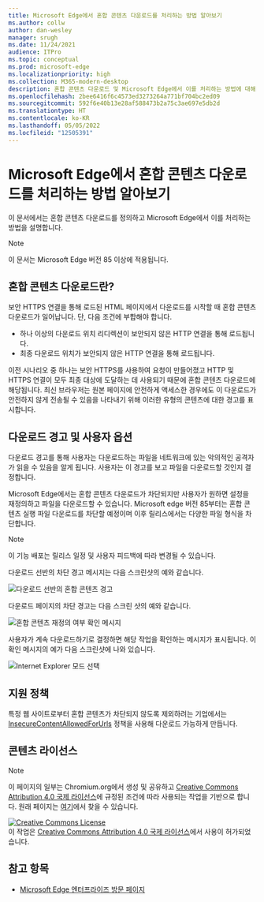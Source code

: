 ```yaml
---
title: Microsoft Edge에서 혼합 콘텐츠 다운로드를 처리하는 방법 알아보기
ms.author: collw
author: dan-wesley
manager: srugh
ms.date: 11/24/2021
audience: ITPro
ms.topic: conceptual
ms.prod: microsoft-edge
ms.localizationpriority: high
ms.collection: M365-modern-desktop
description: 혼합 콘텐츠 다운로드 및 Microsoft Edge에서 이를 처리하는 방법에 대해 알아봅니다.
ms.openlocfilehash: 2bee6416f6c4573ed3273264a771bf704bc2ed09
ms.sourcegitcommit: 592f6e40b13e28af588473b2a75c3ae697e5db2d
ms.translationtype: HT
ms.contentlocale: ko-KR
ms.lasthandoff: 05/05/2022
ms.locfileid: "12505391"
---
```

# <a name="learn-how-microsoft-edge-handles-mixed-content-downloads"></a>Microsoft Edge에서 혼합 콘텐츠 다운로드를 처리하는 방법 알아보기

이 문서에서는 혼합 콘텐츠 다운로드를 정의하고 Microsoft Edge에서 이를 처리하는 방법을 설명합니다.

>[!NOTE]
>이 문서는 Microsoft Edge 버전 85 이상에 적용됩니다.

## <a name="what-are-mixed-content-downloads"></a>혼합 콘텐츠 다운로드란?

보안 HTTPS 연결을 통해 로드된 HTML 페이지에서 다운로드를 시작할 때 혼합 콘텐츠 다운로드가 일어납니다. 단, 다음 조건에 부합해야 합니다.

- 하나 이상의 다운로드 위치 리디렉션이 보안되지 않은 HTTP 연결을 통해 로드됩니다.
- 최종 다운로드 위치가 보안되지 않은 HTTP 연결을 통해 로드됩니다.

이전 시나리오 중 하나는 보안 HTTPS를 사용하여 요청이 만들어졌고 HTTP 및 HTTPS 연결이 모두 최종 대상에 도달하는 데 사용되기 때문에 혼합 콘텐츠 다운로드에 해당됩니다. 최신 브라우저는 원본 페이지에 안전하게 액세스한 경우에도 이 다운로드가 안전하지 않게 전송될 수 있음을 나타내기 위해 이러한 유형의 콘텐츠에 대한 경고를 표시합니다.

## <a name="download-warnings-and-user-options"></a>다운로드 경고 및 사용자 옵션

다운로드 경고를 통해 사용자는 다운로드하는 파일을 네트워크에 있는 악의적인 공격자가 읽을 수 있음을 알게 됩니다. 사용자는 이 경고를 보고 파일을 다운로드할 것인지 결정합니다.

Microsoft Edge에서는 혼합 콘텐츠 다운로드가 차단되지만 사용자가 원하면 설정을 재정의하고 파일을 다운로드할 수 있습니다. Microsoft edge 버전 85부터는 혼합 콘텐츠 실행 파일 다운로드를 차단할 예정이며 이후 릴리스에서는 다양한 파일 형식을 차단합니다.

> [!NOTE]
> 이 기능 배포는 릴리스 일정 및 사용자 피드백에 따라 변경될 수 있습니다.

<!-- The schedule of the block for different filetypes is to be determined and may be impacted by usage data and user feedback. -->

다운로드 선반의 차단 경고 메시지는 다음 스크린샷의 예와 같습니다.

 ![다운로드 선반의 혼합 콘텐츠 경고](./media/edge-learnmore-mixed-content-downloads/edge-mixed-content-download-tray-warning.png)

다운로드 페이지의 차단 경고는 다음 스크린 샷의 예와 같습니다.

 ![혼합 콘텐츠 재정의 여부 확인 메시지](./media/edge-learnmore-mixed-content-downloads/edge-mixed-content-download-page-warning.png)

사용자가 계속 다운로드하기로 결정하면 해당 작업을 확인하는 메시지가 표시됩니다. 이 확인 메시지의 예가 다음 스크린샷에 나와 있습니다.

 ![Internet Explorer 모드 선택](./media/edge-learnmore-mixed-content-downloads/edge-mixed-content-download-override.png)

## <a name="supporting-policies"></a>지원 정책

특정 웹 사이트로부터 혼합 콘텐츠가 차단되지 않도록 제외하려는 기업에서는 [InsecureContentAllowedForUrls](./microsoft-edge-policies.md#insecurecontentallowedforurls) 정책을 사용해 다운로드 가능하게 만듭니다.

## <a name="content-license"></a>콘텐츠 라이선스

> [!NOTE]
> 이 페이지의 일부는 Chromium.org에서 생성 및 공유하고 [Creative Commons Attribution 4.0 국제 라이선스](http://creativecommons.org/licenses/by/4.0/)에 규정된 조건에 따라 사용되는 작업을 기반으로 합니다. 원래 페이지는 [여기](https://developers.google.com/web/fundamentals/security/prevent-mixed-content/what-is-mixed-content)에서 찾을 수 있습니다.
  
<a rel="license" href="http://creativecommons.org/licenses/by/4.0/"><img alt="Creative Commons License" src="https://i.creativecommons.org/l/by/4.0/88x31.png" /></a><br />이 작업은 <a rel="license" href="http://creativecommons.org/licenses/by/4.0/">Creative Commons Attribution 4.0 국제 라이선스</a>에서 사용이 허가되었습니다.

## <a name="see-also"></a>참고 항목

- [Microsoft Edge 엔터프라이즈 방문 페이지](https://aka.ms/EdgeEnterprise)
